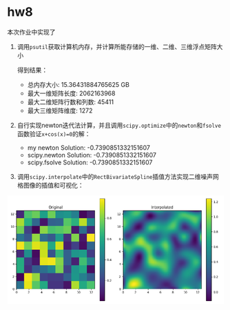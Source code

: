 # hw8

本次作业中实现了

1. 调用`psutil`获取计算机内存，并计算所能存储的一维、二维、三维浮点矩阵大小

   得到结果：

   - 总内存大小: 15.36431884765625 GB
   - 最大一维矩阵长度: 2062163968
   - 最大二维矩阵行数和列数: 45411
   - 最大三维矩阵维度: 1272

2. 自行实现newton迭代法计算，并且调用`scipy.optimize`中的`newton`和`fsolve`函数验证`x+cos(x)=0`的解：

   - my newton Solution: -0.7390851332151607
   - scipy.newton Solution: -0.7390851332151607
   - scipy.fsolve Solution: -0.7390851332151607

3. 调用`scipy.interpolate`中的`RectBivariateSpline`插值方法实现二维噪声网格图像的插值和可视化：

![Figure_1](Figure_1.png)